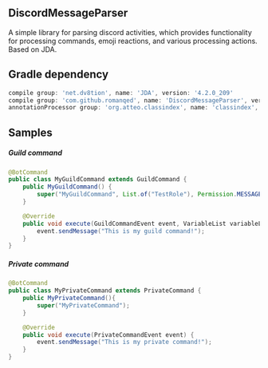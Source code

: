 ## DiscordMessageParser
A simple library for parsing discord activities, which provides functionality for processing commands, emoji reactions, and various processing actions. Based on JDA.

## Gradle dependency
```Groovy
compile group: 'net.dv8tion', name: 'JDA', version: '4.2.0_209'
compile group: 'com.github.romanqed', name: 'DiscordMessageParser', version: '0.0.2'
annotationProcessor group: 'org.atteo.classindex', name: 'classindex', version: '3.4'
```

## Samples
##### Guild command
```Java
@BotCommand
public class MyGuildCommand extends GuildCommand {
    public MyGuildCommand() {
        super("MyGuildCommand", List.of("TestRole"), Permission.MESSAGE_MANAGE);
    }

    @Override
    public void execute(GuildCommandEvent event, VariableList variableList) {
        event.sendMessage("This is my guild command!");
    }
}
```

##### Private command
```Java
@BotCommand
public class MyPrivateCommand extends PrivateCommand {
    public MyPrivateCommand(){
        super("MyPrivateCommand");
    }

    @Override
    public void execute(PrivateCommandEvent event) {
        event.sendMessage("This is my private command!");
    }
}
```

